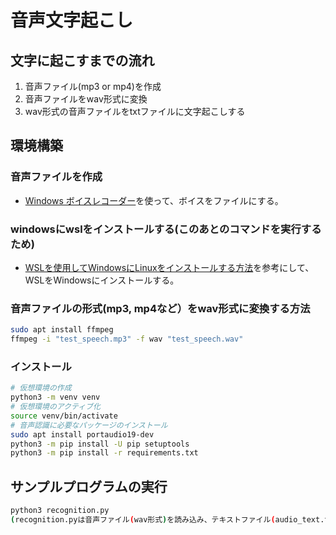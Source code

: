 # 音声文字起こし
## 文字に起こすまでの流れ
1. 音声ファイル(mp3 or mp4)を作成
2. 音声ファイルをwav形式に変換
3. wav形式の音声ファイルをtxtファイルに文字起こしする
## 環境構築
### 音声ファイルを作成
- [Windows ボイスレコーダー](https://apps.microsoft.com/detail/9WZDNCRFHWKN?hl=ja-jp&gl=JP)を使って、ボイスをファイルにする。
### windowsにwslをインストールする(このあとのコマンドを実行するため)
- [WSLを使用してWindowsにLinuxをインストールする方法](https://learn.microsoft.com/ja-jp/windows/wsl/install)を参考にして、WSLをWindowsにインストールする。
### 音声ファイルの形式(mp3, mp4など）をwav形式に変換する方法
```bash
sudo apt install ffmpeg
ffmpeg -i "test_speech.mp3" -f wav "test_speech.wav"
```
### インストール
```bash
# 仮想環境の作成
python3 -m venv venv
# 仮想環境のアクティブ化
source venv/bin/activate
# 音声認識に必要なパッケージのインストール
sudo apt install portaudio19-dev
python3 -m pip install -U pip setuptools
python3 -m pip install -r requirements.txt
```
## サンプルプログラムの実行
```bash
python3 recognition.py
(recognition.pyは音声ファイル(wav形式)を読み込み、テキストファイル(audio_text.txt)に文字起こしするプログラムです)
```

